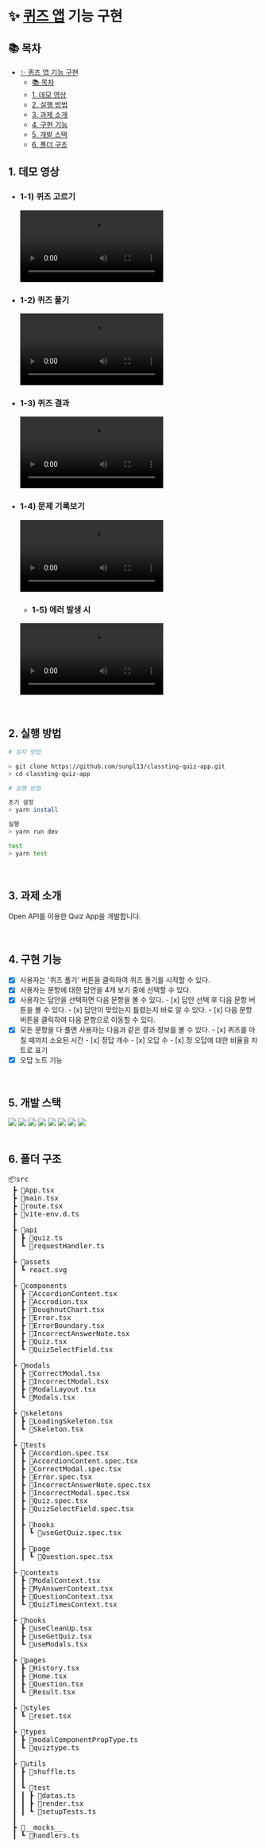 # ✨ [퀴즈 앱](https://classting-quiz-app-beta.vercel.app/) 기능 구현 

## 📚 목차

- [✨ 퀴즈 앱 기능 구현](#-퀴즈-앱-기능-구현)
  - [📚 목차](#-목차)
  - [1. 데모 영상](#1-데모-영상)
  - [2. 실행 방법](#2-실행-방법)
  - [3. 과제 소개](#3-과제-소개)
  - [4. 구현 기능](#4-구현-기능)
  - [5. 개발 스택](#5-개발-스택)
  - [6. 폴더 구조](#6-폴더-구조)


## 1. 데모 영상

- ### 1-1) 퀴즈 고르기

  <video controls width=60% src="https://github.com/Wanted-PreOnboarding/pre-onboarding-assignment-week-4-1-team-1/assets/68778883/e8b8881e-18ae-4b5b-8bf1-f9d8be2c51c4
" ></video>

- ### 1-2) 퀴즈 풀기

  <video controls width=60% src="https://github.com/Wanted-PreOnboarding/pre-onboarding-assignment-week-4-1-team-1/assets/68778883/ab6fdcd7-7019-4003-9593-edb11e7aab9a"></video>

- ### 1-3) 퀴즈 결과

  <video controls width=60% src="https://github.com/Wanted-PreOnboarding/pre-onboarding-assignment-week-4-1-team-1/assets/68778883/4975e0c0-0563-44bd-a776-2a3d4a6f1b02
"></video>

- ### 1-4) 문제 기록보기

  <video controls width=60% src="https://github.com/Wanted-PreOnboarding/pre-onboarding-assignment-week-4-1-team-1/assets/68778883/c7e12c2c-887c-44a2-b0c2-2af6a5fd8716"></video>

  - ### 1-5) 에러 발생 시

  <video controls width=60% src="https://github.com/Wanted-PreOnboarding/pre-onboarding-assignment-week-4-1-team-1/assets/68778883/00daac26-9016-493c-bd07-fe3ddc509ebd"></video>
  
  
<br>

## 2. 실행 방법

```bash
# 설치 방법

> git clone https://github.com/sunpl13/classting-quiz-app.git
> cd classting-quiz-app

# 실행 방법

초기 설정
> yarn install

실행
> yarn run dev

test
> yarn test
```
<br>

## 3. 과제 소개

Open API를 이용한 Quiz App을 개발합니다.


<br>

## 4. 구현 기능

  - [x] 사용자는 '퀴즈 풀기' 버튼을 클릭하여 퀴즈 풀기를 시작할 수 있다.
  - [x]  사용자는 문항에 대한 답안을 4개 보기 중에 선택할 수 있다.
  - [x]  사용자는 답안을 선택하면 다음 문항을 볼 수 있다.
    - [x]  답안 선택 후 다음 문항 버튼을 볼 수 있다.
    - [x]  답안이 맞았는지 틀렸는지 바로 알 수 있다.
    - [x]  다음 문항 버튼을 클릭하여 다음 문항으로 이동할 수 있다.
  - [x]  모든 문항을 다 풀면 사용자는 다음과 같은 결과 정보를 볼 수 있다.
    - [x]  퀴즈를 마칠 때까지 소요된 시간
    - [x]  정답 개수
    - [x]  오답 수
    - [x]  정 오답에 대한 비율을 차트로 표기
  - [x]  오답 노트 기능

  <br>


## 5. 개발 스택

<div>
<img src="https://img.shields.io/badge/React-61DAFB?style=for-the-badge&logo=react&logoColor=white"/>
<img src="https://img.shields.io/badge/typescript-3178C6?style=for-the-badge&logo=typescript&logoColor=white"/>
<img src="https://img.shields.io/badge/MUI-007FFF?style=for-the-badge&logo=mui&logoColor=white"/>
<img src="https://img.shields.io/badge/vite-646CFF?style=for-the-badge&logo=vite&logoColor=white"/>
<img src="https://img.shields.io/badge/vitest-6E9F18?style=for-the-badge&logo=vitest&logoColor=white"/>
<img src="https://img.shields.io/badge/MSW-FF6A33?style=for-the-badge&logo=mockserviceworker&logoColor=white"/>
<img src="https://img.shields.io/badge/styledComponents-DB7093?style=for-the-badge&logo=styledcomponents&logoColor=white"/>
<img src="https://img.shields.io/badge/chart.js-FF6384?style=for-the-badge&logo=chartdotjs&logoColor=white"/>
</div>

<br>
  
## 6. 폴더 구조
<pre>
📦src
 ┣ 📜App.tsx
 ┣ 📜main.tsx
 ┣ 📜route.tsx
 ┣ 📜vite-env.d.ts
 ┃
 ┣ 📂api
 ┃ ┣ 📜quiz.ts
 ┃ ┗ 📜requestHandler.ts
 ┃
 ┣ 📂assets
 ┃ ┗ react.svg
 ┃
 ┣ 📂components
 ┃ ┣ 📜AccordionContent.tsx
 ┃ ┣ 📜Accrodion.tsx
 ┃ ┣ 📜DoughnutChart.tsx
 ┃ ┣ 📜Error.tsx
 ┃ ┣ 📜ErrorBoundary.tsx
 ┃ ┣ 📜IncorrectAnswerNote.tsx
 ┃ ┣ 📜Quiz.tsx
 ┃ ┗ 📜QuizSelectField.tsx
 ┃
 ┣ 📂modals
 ┃ ┣ 📜CorrectModal.tsx
 ┃ ┣ 📜IncorrectModal.tsx
 ┃ ┣ 📜ModalLayout.tsx
 ┃ ┗ 📜Modals.tsx
 ┃
 ┣ 📂skeletons
 ┃ ┣ 📜LoadingSkeleton.tsx
 ┃ ┗ 📜Skeleton.tsx
 ┃
 ┣ 📂tests
 ┃ ┣ 📜Accordion.spec.tsx
 ┃ ┣ 📜AccordionContent.spec.tsx
 ┃ ┣ 📜CorrectModal.spec.tsx
 ┃ ┣ 📜Error.spec.tsx
 ┃ ┣ 📜IncorrectAnswerNote.spec.tsx
 ┃ ┣ 📜IncorrectModal.spec.tsx
 ┃ ┣ 📜Quiz.spec.tsx
 ┃ ┣ 📜QuizSelectField.spec.tsx
 ┃ ┃
 ┃ ┣ 📂hooks
 ┃ ┃ ┗ 📜useGetQuiz.spec.tsx
 ┃ ┃
 ┃ ┣ 📂page
 ┃ ┃ ┗ 📜Question.spec.tsx
 ┃
 ┣ 📂contexts
 ┃ ┣ 📜ModalContext.tsx
 ┃ ┣ 📜MyAnswerContext.tsx
 ┃ ┣ 📜QuestionContext.tsx
 ┃ ┗ 📜QuizTimesContext.tsx
 ┃
 ┣ 📂hooks
 ┃ ┣ 📜useCleanUp.tsx
 ┃ ┣ 📜useGetQuiz.tsx
 ┃ ┗ 📜useModals.tsx
 ┃
 ┣ 📂pages
 ┃ ┣ 📜History.tsx
 ┃ ┣ 📜Home.tsx
 ┃ ┣ 📜Question.tsx
 ┃ ┗ 📜Result.tsx
 ┃
 ┣ 📂styles
 ┃ ┗ 📜reset.tsx
 ┃
 ┣ 📂types
 ┃ ┣ 📜modalComponentPropType.ts
 ┃ ┗ 📜quiztype.ts
 ┃
 ┣ 📂utils
 ┃ ┣ 📜shuffle.ts
 ┃ ┃
 ┃ ┗ 📂test
 ┃ ┃ ┣ 📜datas.ts
 ┃ ┃ ┣ 📜render.tsx
 ┃ ┃ ┗ 📜setupTests.ts
 ┃
 ┣ 📂__mocks__
 ┃ ┗ 📜handlers.ts
</pre>
